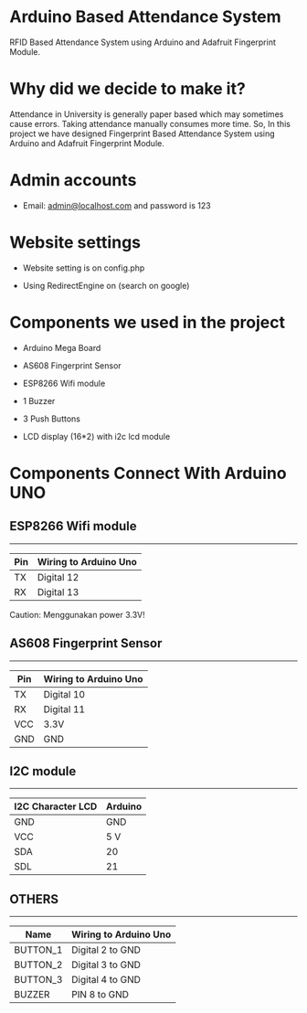 Arduino Based Attendance System
===
RFID Based Attendance System using Arduino and Adafruit Fingerprint Module.

# Why did we decide to make it?
Attendance in University is generally paper based which may sometimes cause errors. Taking attendance manually consumes more time. So, In this project we have designed Fingerprint Based Attendance System using Arduino and Adafruit Fingerprint Module.


# Admin accounts
* Email: admin@localhost.com and password is 123

# Website settings
* Website setting is on config.php

* Using RedirectEngine on (search on google)

# Components we used in the project
* Arduino Mega Board

* AS608 Fingerprint Sensor

* ESP8266 Wifi module

* 1 Buzzer

* 3 Push Buttons

* LCD display (16*2) with i2c lcd module

# Components Connect With Arduino UNO

## ESP8266 Wifi module
---------------

|Pin   |    Wiring to Arduino Uno|
|------|-------------------------|
|TX    |    Digital 12           |
|RX    |    Digital 13           |

Caution: Menggunakan power 3.3V!


## AS608 Fingerprint Sensor
--------------------------------------------------

|Pin    |   Wiring to Arduino Uno|
|-------|------------------------|
TX      |   Digital 10
RX      |   Digital 11
VCC     |   3.3V
GND     |   GND

## I2C module
-------------

|I2C Character LCD |  Arduino|
|------------------|---------|
GND         	  |  GND
VCC        	    |  5 V
SDA        	    |  20
SDL         	  |  21

## OTHERS
-----------------

|Name           |   Wiring to Arduino Uno|
|---------------|------------------------|
BUTTON_1        |   Digital 2 to GND
BUTTON_2        |   Digital 3 to GND
BUTTON_3        |   Digital 4 to GND
BUZZER          |   PIN 8 to GND

